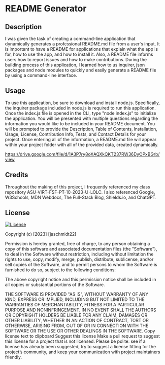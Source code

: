 # README Generator

## Description

I was given the task of creating a command-line application that dynamically generates a professional README.md file from a user's input. It is important to have a README for applications that explain what the app is for, how to use the app, and how to install it. Also, a README file informs users how to report issues and how to make contributions. During the building process of this application, I learned how to us inquirer, json packages and node modules to quickly and easily generate a README file by using a command-line interface.

## Usage

To use this application, be sure to download and install node.js. Specifically, the inquirer package included in node.js is required to run this application. Once the index.js file is opened in the CLI, type "node index.js" to initialize the application. You will be presented with multiple questions regarding the information you would like to be included in your README document. You will be prompted to provide the Description, Table of Contents, Installation, Usage, License, Contribution Info, Tests, and Contact Details for your project. Once entering all of the information, a README.md file will appear within your project folder with all of the provided data, created dynamically.

https://drive.google.com/file/d/1A3P7ry8oXAQXkQKT237RW36DyOPxBGrb/view

## Credits

Throughout the making of this project, I frequently referenced my class repository ASU-VIRT-FSF-PT-10-2023-U-LOLC. I also referenced Google, W3Schools, MDN Webdocs, The Full-Stack Blog, Shields.io, and ChatGPT.

## License

[![License](https://img.shields.io/badge/License-MIT-green.svg)](https://choosealicense.com/licenses/mit/)

Copyright (c) [2023] [jaschmidt22]

Permission is hereby granted, free of charge, to any person obtaining a copy of this software and associated documentation files (the "Software"), to deal in the Software without restriction, including without limitation the rights to use, copy, modify, merge, publish, distribute, sublicense, and/or sell copies of the Software, and to permit persons to whom the Software is furnished to do so, subject to the following conditions:

The above copyright notice and this permission notice shall be included in all copies or substantial portions of the Software.

THE SOFTWARE IS PROVIDED "AS IS", WITHOUT WARRANTY OF ANY KIND, EXPRESS OR IMPLIED, INCLUDING BUT NOT LIMITED TO THE WARRANTIES OF MERCHANTABILITY, FITNESS FOR A PARTICULAR PURPOSE AND NONINFRINGEMENT. IN NO EVENT SHALL THE AUTHORS OR COPYRIGHT HOLDERS BE LIABLE FOR ANY CLAIM, DAMAGES OR OTHER LIABILITY, WHETHER IN AN ACTION OF CONTRACT, TORT OR OTHERWISE, ARISING FROM, OUT OF OR IN CONNECTION WITH THE SOFTWARE OR THE USE OR OTHER DEALINGS IN THE SOFTWARE. Copy license text to clipboard Suggest this license Make a pull request to suggest this license for a project that is not licensed. Please be polite: see if a license has already been suggested, try to suggest a license fitting for the project’s community, and keep your communication with project maintainers friendly.
